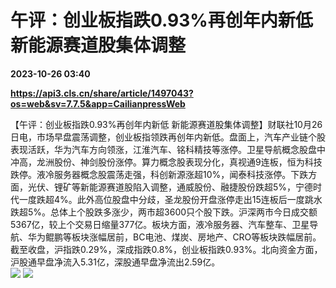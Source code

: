 # 午评：创业板指跌0.93%再创年内新低 新能源赛道股集体调整

**2023-10-26 03:40**

**https://api3.cls.cn/share/article/1497043?os=web&sv=7.7.5&app=CailianpressWeb**

【午评：创业板指跌0.93%再创年内新低 新能源赛道股集体调整】财联社10月26日电，市场早盘震荡调整，创业板指领跌再创年内新低。盘面上，汽车产业链个股表现活跃，华为汽车方向领涨，江淮汽车、铭科精技等涨停。卫星导航概念股盘中冲高，龙洲股份、神剑股份涨停。算力概念股表现分化，真视通9连板，恒为科技跌停。液冷服务器概念股震荡走强，科创新源涨超10%，闻泰科技涨停。下跌方面，光伏、锂矿等新能源赛道股陷入调整，通威股份、融捷股份跌超5%，宁德时代一度跌超4%。此外高位股盘中分歧，圣龙股份开盘涨停走出15连板后一度跳水跌超5%。总体上个股跌多涨少，两市超3600只个股下跌。沪深两市今日成交额5367亿，较上个交易日缩量377亿。板块方面，液冷服务器、汽车整车、卫星导航、华为鲲鹏等板块涨幅居前，BC电池、煤炭、房地产、CRO等板块跌幅居前。截至收盘，沪指跌0.29%，深成指跌0.8%，创业板指跌0.93%。北向资金方面，沪股通早盘净流入5.31亿，深股通早盘净流出2.59亿。  
![](https://img.cls.cn/images/20231026/27xaw9XE7L.png) ![](https://img.cls.cn/images/20231026/x8W8VceiIv.png)